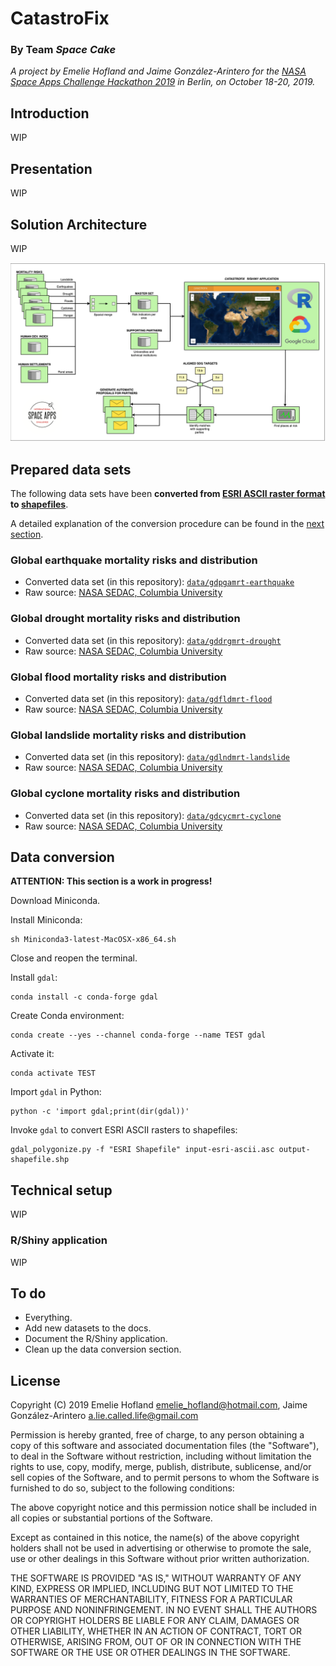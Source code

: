 # CatastroFix

### By Team _Space Cake_

_A project by Emelie Hofland and Jaime González-Arintero for the [NASA Space Apps Challenge Hackathon 2019](https://2019.spaceappschallenge.org/locations/berlin-germany/) in Berlin, on October 18-20, 2019._

## Introduction

WIP

## Presentation

WIP

## Solution Architecture

WIP

![](assets/catastrofix-solution-architecture.png)

## Prepared data sets

The following data sets have been **converted from [ESRI ASCII raster format](http://resources.esri.com/help/9.3/arcgisengine/java/GP_ToolRef/spatial_analyst_tools/esri_ascii_raster_format.htm) to [shapefiles](https://en.wikipedia.org/wiki/Shapefile)**.

A detailed explanation of the conversion procedure can be found in the [next section](https://github.com/Emelieh21/catastrofix-nasa-space-apps#data-conversion).

### Global earthquake mortality risks and distribution
* Converted data set (in this repository): [`data/gdpgamrt-earthquake`](data/gdpgamrt-earthquake)
* Raw source: [NASA SEDAC, Columbia University](https://sedac.ciesin.columbia.edu/data/set/ndh-earthquake-mortality-risks-distribution)

### Global drought mortality risks and distribution
* Converted data set (in this repository): [`data/gddrgmrt-drought`](data/gddrgmrt-drought)
* Raw source: [NASA SEDAC, Columbia University](https://sedac.ciesin.columbia.edu/data/set/ndh-drought-mortality-risks-distribution)

### Global flood mortality risks and distribution
* Converted data set (in this repository): [`data/gdfldmrt-flood`](data/gdfldmrt-flood)
* Raw source: [NASA SEDAC, Columbia University](https://sedac.ciesin.columbia.edu/data/set/ndh-flood-mortality-risks-distribution)

### Global landslide mortality risks and distribution

* Converted data set (in this repository): [`data/gdlndmrt-landslide`](data/gdlndmrt-landslide)
* Raw source: [NASA SEDAC, Columbia University](https://sedac.ciesin.columbia.edu/data/set/ndh-landslide-mortality-risks-distribution)

### Global cyclone mortality risks and distribution

* Converted data set (in this repository): [`data/gdcycmrt-cyclone`](data/gdcycmrt-cyclone)
* Raw source: [NASA SEDAC, Columbia University](https://sedac.ciesin.columbia.edu/data/set/ndh-cyclone-mortality-risks-distribution)

## Data conversion

**ATTENTION: This section is a work in progress!**

Download Miniconda.

Install Miniconda:

    sh Miniconda3-latest-MacOSX-x86_64.sh

Close and reopen the terminal.

Install `gdal`:

    conda install -c conda-forge gdal

Create Conda environment:

    conda create --yes --channel conda-forge --name TEST gdal

Activate it:

    conda activate TEST

Import `gdal` in Python:

    python -c 'import gdal;print(dir(gdal))'

Invoke `gdal` to convert ESRI ASCII rasters to shapefiles:

    gdal_polygonize.py -f "ESRI Shapefile" input-esri-ascii.asc output-shapefile.shp

## Technical setup

WIP

### R/Shiny application

WIP

## To do

* Everything.
* Add new datasets to the docs.
* Document the R/Shiny application.
* Clean up the data conversion section.

## License

Copyright (C) 2019 Emelie Hofland <emelie_hofland@hotmail.com>, Jaime González-Arintero <a.lie.called.life@gmail.com>

Permission is hereby granted, free of charge, to any person obtaining a copy of this software and associated documentation files (the "Software"), to deal in the Software without restriction, including without limitation the rights to use, copy, modify, merge, publish, distribute, sublicense, and/or sell
copies of the Software, and to permit persons to whom the Software is furnished to do so, subject to the following conditions:

The above copyright notice and this permission notice shall be included in all copies or substantial portions of the Software.

Except as contained in this notice, the name(s) of the above copyright holders shall not be used in advertising or otherwise to promote the sale, use or
other dealings in this Software without prior written authorization.

THE SOFTWARE IS PROVIDED "AS IS," WITHOUT WARRANTY OF ANY KIND, EXPRESS OR IMPLIED, INCLUDING BUT NOT LIMITED TO THE WARRANTIES OF MERCHANTABILITY,
FITNESS FOR A PARTICULAR PURPOSE AND NONINFRINGEMENT.  IN NO EVENT SHALL THE AUTHORS OR COPYRIGHT HOLDERS BE LIABLE FOR ANY CLAIM, DAMAGES OR OTHER
LIABILITY, WHETHER IN AN ACTION OF CONTRACT, TORT OR OTHERWISE, ARISING FROM, OUT OF OR IN CONNECTION WITH THE SOFTWARE OR THE USE OR OTHER DEALINGS IN THE
SOFTWARE.